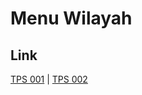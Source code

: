 # Menu Wilayah

## Link

[TPS 001](https://github.com/gigit-pemilu/pemilu-2024-81-maluku/tree/main/pilpres/hitung-suara/sub/81-maluku/sub/08-maluku-barat-daya/sub/04-babar-barat/sub/2004-yaltubung/sub/001-tps)
 | 
[TPS 002](https://github.com/gigit-pemilu/pemilu-2024-81-maluku/tree/main/pilpres/hitung-suara/sub/81-maluku/sub/08-maluku-barat-daya/sub/04-babar-barat/sub/2004-yaltubung/sub/002-tps)


